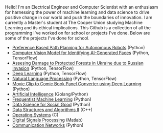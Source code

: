 Hello! I'm an Electrical Engineer and Computer Scientist with an enthusiasm for harnessing the power of machine learning and data science to drive positive change in our world and push the boundaries of innovation. I am currently a Master's student at The Cooper Union studying Machine Learning and its ethical implications. This Github is a collection of all the programming I've worked on for school or projects I've done. Below are some of the projects I've done for school.

* [Preference Based Path Planning for Autonomous Robots](https://github.com/gkgkgkgk/Senior-Project) (Python)
* [Computer Vision Model for Identifying AI-Generated Faces](https://github.com/Shankface/Computer-Vision-Model-for-Identifying-AI-Generated-Faces) (Python, TensorFlow)
* [Assesing Damage to Protected Forests in Ukraine due to Russian Invasion](https://github.com/Shankface/Computer-Vision-Model-for-Identifying-AI-Generated-Faces) (Python, TensorFlow)
* [Deep Learning](https://github.com/Shankface/Deep-Learning) (Python, TensorFlow)
* [Natural Language Processing](https://github.com/Shankface/NLP) (Python, TensorFlow)
* [Movie Clip to Comic Book Panel Converter using Deep Learning](https://github.com/gkgkgkgk/ComicBookConverter) (Python)
* [Artificial Intelligence](https://github.com/Shankface/AI) (Golang/Python)
* [Frequentist Machine Learning](https://github.com/Shankface/Frequentist-Machine-Learning) (Python)
* [Data Science for Social Good](https://github.com/Shankface/Data-Science-for-Social-Good) (Python)
* [Data Structures and Algorithms II](https://github.com/Shankface/DSA2) (C++)
* [Operating Systems](https://github.com/Shankface/OperatingSystems) (C)
* [Digital Signals Processing](https://github.com/Shankface/Digital-Signal-Processing) (Matlab)
* [Communication Networks](https://github.com/Shankface/CommNets) (Python)

